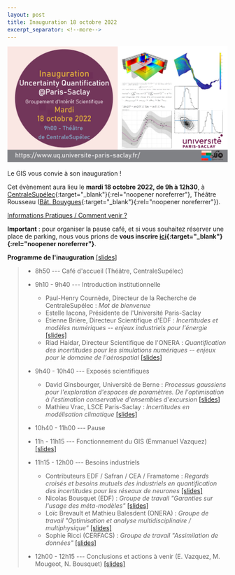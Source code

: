 ```yaml
---
layout: post
title: Inauguration 18 octobre 2022
excerpt_separator: <!--more-->
---
```


![Inauguration](/images/affiche_inauguration.jpg "flyer")
                                                      
Le GIS vous convie à son inauguration !

Cet évènement aura lieu le **mardi 18 octobre 2022, de 9h à 12h30**,
à [CentraleSupélec](https://www.centralesupelec.fr/){:target="_blank"}{:rel="noopener noreferrer"}, Théâtre Rousseau
([Bât. Bouygues](https://goo.gl/maps/TAk99FoiYBK1rQ5n6){:target="_blank"}{:rel="noopener noreferrer"}).

[Informations Pratiques / Comment venir ?](/misc/CS_acces/)

**Important** : pour organiser la pause café, et si vous souhaitez réserver une
place de parking, nous vous prions de **vous inscrire [ici](https://forms.gle/dACPmVUMksbsGaFGA){:target="_blank"}{:rel="noopener noreferrer"}**.

<!--Pour accéder à la visioconférence, si vous ne pouvez pas venir : suivre ce [lien](https://teams.microsoft.com/l/meetup-join/19%3Ameeting_MjdjZWFiNjktMjAzMy00NGQ4LTg3YzEtNTcwZjJjNDhiYmE0%40thread.v2/0?context={"Tid"%3A"61f3e3b8-9b52-433a-a4eb-c67334ce54d5"%2C"Oid"%3A"a62a2863-98ca-47cb-a0be-ba522ccf7367"}).-->

**Programme de l'inauguration** [[slides]](/files/2022/inauguration/01-UQ-Paris-Saclay.pdf)
<!--more-->
>
>  * 8h50 --- Café d'accueil (Théâtre, CentraleSupélec)                                      
>                                                                                  
>  * 9h10 - 9h40 --- Introduction institutionnelle
>
>    * Paul-Henry Cournède, Directeur de la Recherche de CentraleSupélec : _Mot de bienvenue_
>    * Estelle Iacona, Présidente de l'Université Paris-Saclay
>    * Etienne Brière, Directeur Scientifique d'EDF : _Incertitudes et modèles numériques -- enjeux industriels pour l'énergie_ [[slides]](/files/2022/inauguration/02-Etienne-Briere-EDF.pdf)
>    * Riad Haidar, Directeur Scientifique de l'ONERA : _Quantification des incertitudes pour les simulations numériques -- enjeux pour le domaine de l'aérospatial_ [[slides]](/files/2022/inauguration/03-Riad-Haidar.pdf)
>                                                                               
>  * 9h40 - 10h40 --- Exposés scientifiques
>                                                                                  
>    * David Ginsbourger, Université de Berne : _Processus gaussiens pour l'exploration d'espaces de paramètres. De l'optimisation à l'estimation conservative d'ensembles d'excursion_ [[slides]](/files/2022/inauguration/04-David-Ginsbourger.pdf)
>    * Mathieu Vrac, LSCE Paris-Saclay : _Incertitudes en modélisation climatique_ [[slides]](/files/2022/inauguration/05-Mathieu-Vrac.pdf)
>                                           
>  * 10h40 - 11h00 --- Pause
>  
>  * 11h - 11h15 --- Fonctionnement du GIS (Emmanuel Vazquez) [[slides]](/files/2022/inauguration/01-UQ-Paris-Saclay.pdf)
>
>  * 11h15 - 12h00 --- Besoins industriels
>    * Contributeurs EDF / Safran / CEA / Framatome : _Regards croisés et
>       besoins mutuels des industriels en quantification des incertitudes pour
>       les réseaux de neurones_ [[slides]](/files/2022/inauguration/21-GT-RNN.pdf)
>    * Nicolas Bousquet (EDF) : _Groupe de travail "Garanties sur l'usage des
>       méta-modèles"_ [[slides]](/files/2022/inauguration/22-GT-garanties-meta-modeles.pdf)
>    * Loïc Brevault et Mathieu Balesdent (ONERA) : _Groupe de travail "Optimisation et analyse multidisciplinaire / multiphysique"_ [[slides]](/files/2022/inauguration/23-GT_MDAO.pdf)
>    * Sophie Ricci (CERFACS) : _Groupe de travail "Assimilation de données"_ [[slides]](/files/2022/inauguration/24-GT-assimilation.pdf)
>  
>  * 12h00 - 12h15 --- Conclusions et actions à venir (E. Vazquez, M. Mougeot, N. Bousquet) [[slides]](/files/2022/inauguration/30-Conclusions-et-actions-futures.pdf)

